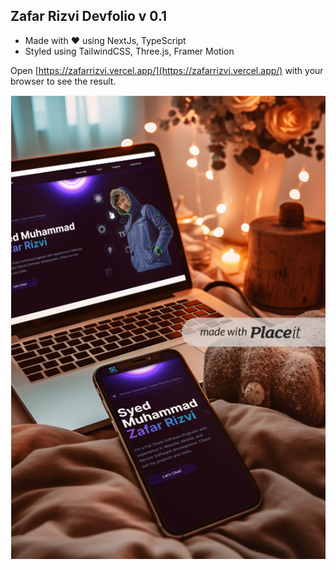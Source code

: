 ## Zafar Rizvi Devfolio v 0.1

- Made with :heart: using NextJs, TypeScript
- Styled using TailwindCSS, Three.js, Framer Motion

Open [https://zafarrizvi.vercel.app/](https://zafarrizvi.vercel.app/) with your browser to see the result.

<p align="center">
  <img src="public/forReadme.png">
</p>
